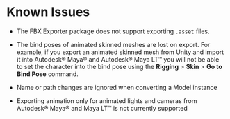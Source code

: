 # Known Issues

* The FBX Exporter package does not support exporting `.asset` files.

* The bind poses of animated skinned meshes are lost on export. For example, if you export an animated skinned mesh from Unity and import it into Autodesk® Maya® and Autodesk® Maya LT™ you will not be able to set the character into the bind pose using the **Rigging** > **Skin** > **Go to Bind Pose** command.

* Name or path changes are ignored when converting a Model instance

* Exporting animation only for animated lights and cameras from Autodesk® Maya® and Maya LT™ is not currently supported
